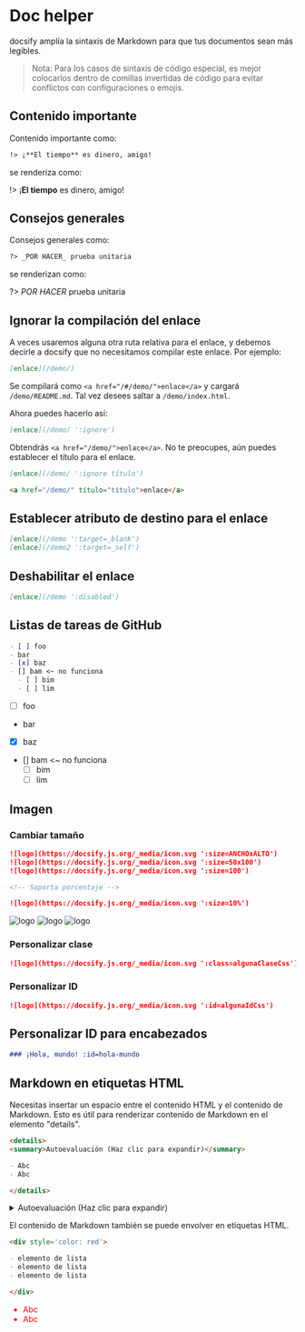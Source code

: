 # Doc helper

docsify amplía la sintaxis de Markdown para que tus documentos sean más legibles.

> Nota: Para los casos de sintaxis de código especial, es mejor colocarlos dentro de comillas invertidas de código para evitar conflictos con configuraciones o emojis.

## Contenido importante

Contenido importante como:

```markdown
!> ¡**El tiempo** es dinero, amigo!
```

se renderiza como:

!> ¡**El tiempo** es dinero, amigo!

## Consejos generales

Consejos generales como:

```markdown
?> _POR HACER_ prueba unitaria
```

se renderizan como:

?> _POR HACER_ prueba unitaria

## Ignorar la compilación del enlace

A veces usaremos alguna otra ruta relativa para el enlace, y debemos decirle a docsify que no necesitamos compilar este enlace. Por ejemplo:

```md
[enlace](/demo/)
```

Se compilará como `<a href="/#/demo/">enlace</a>` y cargará `/demo/README.md`. Tal vez desees saltar a `/demo/index.html`.

Ahora puedes hacerlo así:

```md
[enlace](/demo/ ':ignore')
```

Obtendrás `<a href="/demo/">enlace</a>`. No te preocupes, aún puedes establecer el título para el enlace.

```md
[enlace](/demo/ ':ignore título')

<a href="/demo/" título="título">enlace</a>
```

## Establecer atributo de destino para el enlace

```md
[enlace](/demo ':target=_blank')
[enlace](/demo2 ':target=_self')
```

## Deshabilitar el enlace

```md
[enlace](/demo ':disabled')
```

## Listas de tareas de GitHub

```md
- [ ] foo
- bar
- [x] baz
- [] bam <~ no funciona
  - [ ] bim
  - [ ] lim
```

- [ ] foo
- bar
- [x] baz
- [] bam <~ no funciona
  - [ ] bim
  - [ ] lim

## Imagen

### Cambiar tamaño

```md
![logo](https://docsify.js.org/_media/icon.svg ':size=ANCHOxALTO')
![logo](https://docsify.js.org/_media/icon.svg ':size=50x100')
![logo](https://docsify.js.org/_media/icon.svg ':size=100')

<!-- Soporta porcentaje -->

![logo](https://docsify.js.org/_media/icon.svg ':size=10%')
```

![logo](https://docsify.js.org/_media/icon.svg ':size=50x100')
![logo](https://docsify.js.org/_media/icon.svg ':size=100')
![logo](https://docsify.js.org/_media/icon.svg ':size=10%')

### Personalizar clase

```md
![logo](https://docsify.js.org/_media/icon.svg ':class=algunaClaseCss')
```

### Personalizar ID

```md
![logo](https://docsify.js.org/_media/icon.svg ':id=algunaIdCss')
```

## Personalizar ID para encabezados

```md
### ¡Hola, mundo! :id=hola-mundo
```

## Markdown en etiquetas HTML

Necesitas insertar un espacio entre el contenido HTML y el contenido de Markdown. Esto es útil para renderizar contenido de Markdown en el elemento "details".

```markdown
<details>
<summary>Autoevaluación (Haz clic para expandir)</summary>

- Abc
- Abc

</details>
```

<details>
<summary>Autoevaluación (Haz clic para expandir)</summary>

- Abc
- Abc

</details>

El contenido de Markdown también se puede envolver en etiquetas HTML.

```markdown
<div style='color: red'>

- elemento de lista
- elemento de lista
- elemento de lista

</div>
```

<div style='color: red'>

- Abc
- Abc

</div>
